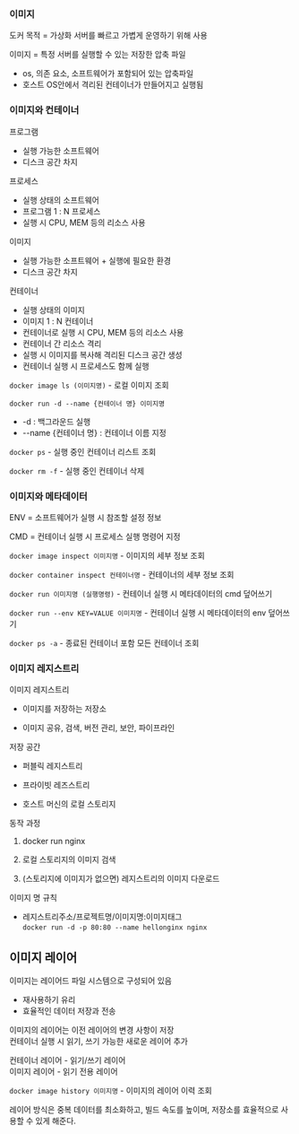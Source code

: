 ### 이미지
도커 목적 = 가상화 서버를 빠르고 가볍게 운영하기 위해 사용

이미지 = 특정 서버를 실행할 수 있는 저장한 압축 파일  
* os, 의존 요소, 소프트웨어가 포함되어 있는 압축파일  
* 호스트 OS안에서 격리된 컨테이너가 만들어지고 실행됨

### 이미지와 컨테이너
프로그램  
* 실행 가능한 소프트웨어
* 디스크 공간 차지 

프로세스  
* 실행 상태의 소프트웨어  
* 프로그램 1 : N 프로세스  
* 실행 시 CPU, MEM 등의 리소스 사용  

이미지  
* 실행 가능한 소프트웨어 + 실행에 필요한 환경  
* 디스크 공간 차지

컨테이너  
* 실행 상태의 이미지
* 이미지 1 : N 컨테이너  
* 컨테이너로 실행 시  CPU, MEM 등의 리소스 사용  
* 컨테이너 간 리소스 격리  
* 실행 시 이미지를 복사해 격리된 디스크 공간 생성  
* 컨테이너 실행 시 프로세스도 함께 실행

`docker image ls (이미지명)` - 로컬 이미지 조회  

`docker run -d --name {컨테이너 명} 이미지명`  
* -d : 백그라운드 실행 
* --name {컨테이너 명} : 컨테이너 이름 지정

`docker ps` - 실행 중인 컨테이너 리스트 조회

`docker rm -f` - 실행 중인 컨테이너 삭제

### 이미지와 메타데이터
ENV = 소프트웨어가 실행 시 참조할 설정 정보

CMD = 컨테이너 실행 시 프로세스 실행 명령어 지정

`docker image inspect 이미지명` - 이미지의 세부 정보 조회

`docker container inspect 컨테이너명` - 컨테이너의 세부 정보 조회

`docker run 이미지명 (실행명령)` - 컨테이너 실행 시 메타데이터의 cmd 덮어쓰기

`docker run --env KEY=VALUE 이미지명` - 컨테이너 실행 시 메타데이터의 env 덮어쓰기

`docker ps -a` - 종료된 컨테이너 포함 모든 컨테이너 조회

### 이미지 레지스트리
이미지 레지스트리

* 이미지를 저장하는 저장소

* 이미지 공유, 검색, 버전 관리, 보안, 파이프라인

저장 공간

* 퍼블릭 레지스트리

* 프라이빗 레즈스트리

* 호스트 머신의 로컬 스토리지

동작 과정

1. docker run nginx

2. 로컬 스토리지의 이미지 검색

3. (스토리지에 이미지가 없으면) 레지스트리의 이미지 다운로드

이미지 명 규칙   
* 레지스트리주소/프로젝트명/이미지명:이미지태그  
```docker run -d -p 80:80 --name hellonginx nginx```

## 이미지 레이어

이미지는 레이어드 파일 시스템으로 구성되어 있음  
- 재사용하기 유리  
- 효율적인 데이터 저장과 전송

이미지의 레이어는 이전 레이어의 변경 사항이 저장  
컨테이너 실행 시 읽기, 쓰기 가능한 새로운 레이어 추가

컨테이너 레이어 - 읽기/쓰기 레이어  
이미지 레이어 - 읽기 전용 레이어

```docker image history 이미지명``` - 이미지의 레이어 이력 조회

레이어 방식은 중복 데이터를 최소화하고, 빌드 속도를 높이며, 저장소를 효율적으로 사용할 수 있게 해준다.